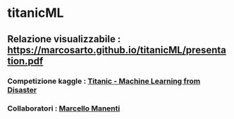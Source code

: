 # titanicML

## Relazione visualizzabile : https://marcosarto.github.io/titanicML/presentation.pdf

### Competizione kaggle : [Titanic - Machine Learning from Disaster][titanic]

### Collaboratori : [Marcello Manenti][marcello]

[marcello]: https://github.com/marcello-m
[titanic]: https://www.kaggle.com/c/titanic
